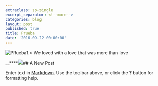 ```yaml
---
extraclass: sp-single
excerpt_separator: <!--more-->
categories: blog
layout: post
published: true
title: Prueba
date: '2016-09-12 00:00:00'
---
```

![PRueba]({{site.baseurl}}/images/13737576_1185154368204020_3949660382947119218_o.jpg)1.> We loved with a love that was more than love

__****![]({{site.baseurl}}/)## A New Post

Enter text in [Markdown](http://daringfireball.net/projects/markdown/). Use the toolbar above, or click the **?** button for formatting help.
